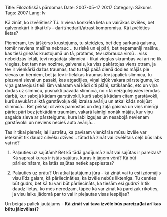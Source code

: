 Title: Filozofiskās pārdomas
Date: 2007-05-17 20:17
Category: Sākums
Tags: 2007
Lang: lv

Kā zināt, ko izvēlēties? T.i. Ir viena konkrēta lieta un vairākas izvēles, bet galvenokārt ir tikai trīs - darīt/nedarīt/atrast kompromisu. Kā izvēlēties lietas?

Piemēram, tev jāšķērso krustojums, tu steidzies, bet deg sarkanā gaisma, tomēr neviena mašīna nebrauc .. tu riskē un ej pāri, bet nepamanīji mašīnu, kas tieši griezās krustojumā un tā, protams, tev uzbrauca virsū .. viss nebeidzās letāli, tevi nogādāja slimnīcā - tikai vieglas skrambas vai arī ne tik vieglas, bet tam nav nozīme, galvenais, ka viss pakārtojas viens otram, ja tev ir vienkārši dažas traumas, tad tu tajā pašā dienā dodies mājās pie sievas un bērniem, bet ja tev ir lielākas traumas tev jāpaliek slimnīcā, tu piezvani sievai un pasaki, kas atgadījies, viņai izjūk vakara pārsteigums, ko viņa gatavojusi tieši šim vakaram vai kādi citi plāni, satikšanāc, etc un viņa dodas uz slimnīcu, pusnakti pavada slimnīcā, no rīta neizgulējusies ierodas darbā, kur sabojā kādam garstāvokli, kurš sabojā kādam citam garstāvokli, kurš savukārt sliktā garstāvokļa dēļ izraisa avāriju un atkal kāds nokļūst slimnīcā... Bet pēkšņi cilvēks pamostas un deg zaļā gaisma un viņs mierīgi pāriet pāri bez jebkādām traumām, vakarā laimīgi nonāk mājās, kur viņu sagaida sieva ar pārsteigumu, kura labi izguļas un nesabojā nevienam garstāvokli un neviens necieš auto avārijā...

Tas ir tikai piemēr, lai ilustrētu, ka pavisam vienkārša mūsu izvēle var ietekmēt tik daudz cilvēku dzīves .. tātad kā zināt vai izvēlētais ceļš būs labs vai nē?

1. Paļauties uz sajūtām? Bet kā tādā gadījumā zināt vai sajūtas ir pareizas? Kā saprast kuras ir īstās sajūtas, kuras ir jāņem vērā? Kā būt pārliecinātam, ka īstās sajūtas netiek apspiestas?

2. Paļauties uz prātu? Un atkal jautājumu jūra - kā zināt vai tu esi izdomājis visu līdz galam, kā pārliecināties, ka izvēle nebūs liktenīga. Tu centies būt gudrs, bet kā tu vari būt pārliecināts, ka tiešām esi gudrs? Ir tik daudz lietas, ko mēs neredzam, tāpēc kā var zināt kā pareizāk rīkoties, ja visu laiku jādomā par to vai ir pieļautas visas iespējas?

Un beigās paliek jautājums - **Kā zināt vai tava izvēle būs pareiza(lai arī kas būtu jāizvēlas)?**
